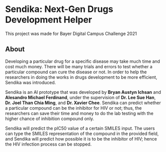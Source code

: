 # Sendika: Next-Gen Drugs Development Helper
This project was made for Bayer Digital Campus Challenge 2021

## About
Developing a particular drug for a specific disease may take much time and cost much money. There will be many trials and errors to test whether a particular compound can cure the disease or not. In order to help the researchers in doing the works in drugs development to be more efficient, Sendika was introduced.

Sendika is an AI prototype that was developed by **Bryan Austyn Ichsan** and **Alesandro Michael Ferdinand**, under the supervision of **Dr. Lee Sue Han**, **Dr. Joel Than Chia Ming**, and **Dr. Xavier Chee**. Sendika can predict whether a particular compound can be the inhibitor for HIV or not; thus, the researchers can save their time and money to do the lab testing with the higher chance of inhibition compound only.

Sendika will predict the pIC50 value of a certain SMILES input. The users can type the SMILES representation of the compound in the provided field, and Sendika will predict how possible it is to be the inhibitor of HIV; hence the HIV infection process can be stopped.
